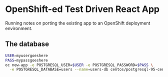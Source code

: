 # OpenShift-ed Test Driven React App

Running notes on porting the existing app to an OpenShift deployment
environment.

## The database

```bash
USER=myusergoeshere
PASS=mypassgoeshere
oc new-app -e POSTGRESQL_USER=$USER -e POSTGRESQL_PASSWORD=$PASS \
  -e POSTGRESQL_DATABASE=users --name=users-db centos/postgresql-95-centos7
```

